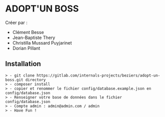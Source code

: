 # ADOPT'UN BOSS

Créer par :

- Clément Besse
- Jean-Baptiste Thery
- Christilla Mussard Puyjarinet
- Dorian Pillant

## Installation

	> - git clone https://gitlab.com/internals-projects/beziers/adopt-un-boss.git directory
    > - composer install
    > - copier et renommer le fichier config/database.example.json en config/database.json
    > - Renseigner votre base de données dans le fichier config/database.json
    > - Compte admin : admin@admin.com / admin
    > - Have Fun !
